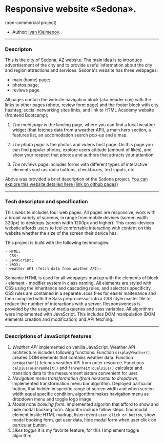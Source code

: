 # Responsive website «Sedona». 
(non-commercial project)

* Author: [Ivan Kleimenov](https://github.com/kleimenov).

---
### Descripton
This is the city of Sedona, AZ website. The main idea is to introduce advertisement of the city and to provide useful information about the city and region attractions and services. Sedona's website has three webpages:
- main (home) page;
- photos page;
- reviews page.

All pages contain the website navigation block (aka header nav) with the links to other pages (photo, review form page) and the footer block with city hashtag, social networking sites links, and link to HTML Academy website (frontend Bootcamp);

1) _The main page_ is the landing page, where you can find a local weather widget (that fetches data from a weather API), a main hero section, a features list, an accomodation search pop-up and a map.

2) _The photo page_ is the photos and videos host page. On this page you can find popular photos, explore users attitude (amount of likes), and show your respect that photos and authors that attracts your attention. 

3) _The reviews page_ includes forms with different types of interactive elements such as radio buttons, checkboxes, text inputs, etc.

Above was provided a brief description of the Sedona project.
[You can explore this website detailed here (link on github pages)](https://kleimenov.github.io/SEDONA-HTML-CSS-project/source/index.html)

---

### Tech descripton and specification

This website includes four web pages. All pages are responsive, work with a broad variety of screens, in range from mobile devices (screen width 320px) to desktops (screen width 1200px and higher). This cross-devices website affords users to feel comfortable interacting with content on this website whether the size of the screen their device has.

This project is build with the following technologies:
```
- HTML;
- CSS;
- JavaScript;
- SASS;
- weather API (fetch data from weather API);

```
Semantic HTML is used for all webpages markup with the elements of block - element - modifier system in class naming. All elements are styled with CSS using the inheritance and cascading rules, and selectors specificity. CSS rules are contained in a separate .scss files for easier maitenance and then compiled with the Sass preprocessor into a CSS style master file to reduce the number of interactions with a server. Responsiveness is provided by the usage of media queries and sass variables.
All algorithms  were implemented with JavaScript. This includes DOM manipulation (DOM elements creation and modification) and API fetching.

---
### Descriptions of JavaScript features 
1) _Weather API_ implemented on vanilla JavaScript. Weather API architecture includes following functions: 
Function `displayWeather()` creates DOM elements that contains weather data. Function `getWeather()` fetches weather API from outer resource. Functions `celsiusToFahrenheit()` and `fahrenheitToCelsius()` calculate and transition data to the measurement sistem convenient for user.
2) _Navigation menu transformation (from horzontal to dropdown_, implemented transformation menu bar algorithm. Deployed particular button, that hidden in specific range of screen width and when screen width equal specific condition, algorithm makes navigaiton menu as dropdown menu and toggle logo image.
3) _Modal hotel booking form_. Implemented algoritm that afford to show and hide modal booking form. Algoritm include follow steps: find modal element inside HTML markup, listen event `user click on button`, show modal booking form, get user data, hide modal form when user click on particular button. 
4) _Likes toggle_ it is my favorite feature, for this I implement toggle algorithm.


